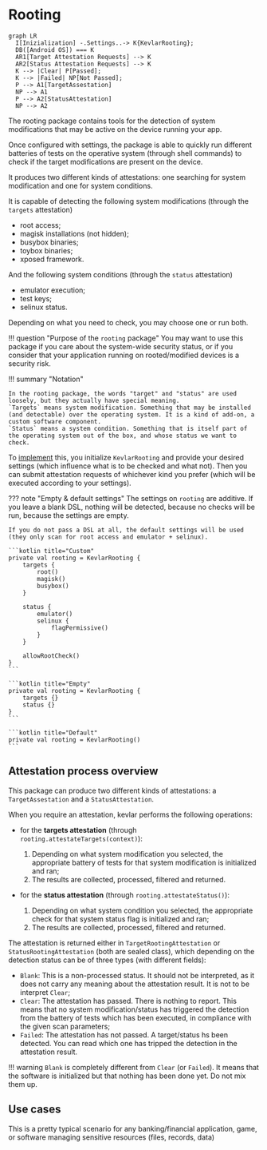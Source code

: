 # Rooting

``` mermaid
graph LR
  I[Inizialization] -.Settings..-> K{KevlarRooting};
  DB([Android OS]) === K
  AR1[Target Attestation Requests] --> K
  AR2[Status Attestation Requests] --> K
  K --> |Clear| P[Passed];
  K --> |Failed| NP[Not Passed];
  P --> A1[TargetAssestation]
  NP --> A1
  P --> A2[StatusAttestation]
  NP --> A2
```

The rooting package contains tools for the detection of system modifications that may be active on the device running your app.

Once configured with settings, the package is able to quickly run different batteries of tests on the operative system (through shell commands) to check if the target modifications are present on the device.

It produces two different kinds of attestations: one searching for system modification and one for system conditions.

It is capable of detecting the following system modifications (through the `targets` attestation)

- root access;
- magisk installations (not hidden);
- busybox binaries;
- toybox binaries;
- xposed framework.

And the following system conditions (through the `status` attestation)

- emulator execution;
- test keys;
- selinux status.


Depending on what you need to check, you may choose one or run both.

!!! question "Purpose of the `rooting` package"
	You may want to use this package if you care about the system-wide security status, or if you consider that your application running on rooted/modified devices is a security risk.

!!! summary "Notation"

	In the rooting package, the words "target" and "status" are used loosely, but they actually have special meaning.
	`Targets` means system modification. Something that may be installed (and detectable) over the operating system. It is a kind of add-on, a custom software component.
	`Status` means a system condition. Something that is itself part of the operating system out of the box, and whose status we want to check.

To [implement](implementation.md) this, you initialize `KevlarRooting` and provide your desired settings (which influence what is to be checked and what not). Then you can submit attestation requests of whichever kind you prefer (which will be executed according to your settings).

??? note "Empty & default settings"
	The settings on `rooting` are additive. If you leave a blank DSL, nothing will be detected, because no checks will be run, because the settings are empty.

	If you do not pass a DSL at all, the default settings will be used (they only scan for root access and emulator + selinux).

	```kotlin title="Custom"
    private val rooting = KevlarRooting {
        targets {
            root()
            magisk()
            busybox()
        }

        status {
            emulator()
            selinux {
                flagPermissive()
            }
        }

        allowRootCheck()
    }
	```

	```kotlin title="Empty"
    private val rooting = KevlarRooting {
        targets {}
        status {}
    }
	```

	```kotlin title="Default"
    private val rooting = KevlarRooting()
	```


## Attestation process overview
This package can produce two different kinds of attestations: a `TargetAssestation` and a `StatusAttestation`.

When you require an attestation, kevlar performs the following operations:

- for the **targets attestation** (through `rooting.attestateTargets(context)`):
	
	1. Depending on what system modification you selected, the appropriate battery of tests for that system modification is initialized and ran;
	2. The results are collected, processed, filtered and returned.

- for the **status attestation** (through `rooting.attestateStatus()`):
	
	1.  Depending on what system condition you selected, the appropriate check for that system status flag is initialized and ran;
	2. The results are collected, processed, filtered and returned.


The attestation is returned either in `TargetRootingAttestation` or `StatusRootingAttestation` (both are sealed class), which depending on the detection status can be of three types (with different fields):

- `Blank`: This is a non-processed status. It should not be interpreted, as it does not carry any meaning about the attestation result. It is not to be interpret `Clear`;
- `Clear`: The attestation has passed. There is nothing to report. This means that no system modification/status has triggered the detection from the battery of tests which has been executed, in compliance with the given scan parameters;
- `Failed`: The attestation has not passed. A target/status hs been detected. You can read which one has tripped the detection in the attestation result.


!!! warning
	`Blank` is completely different from `Clear` (or `Failed`). It means that the software is initialized but that nothing has been done yet. Do not mix them up.


## Use cases
This is a pretty typical scenario for any banking/financial application, game, or software managing sensitive resources (files, records, data)